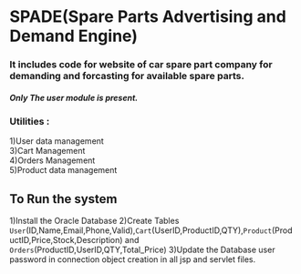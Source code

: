 # SPADE(Spare Parts Advertising and Demand Engine)
### It includes code for website of car spare part company for demanding and forcasting for available spare parts.
##### Only The user module is present.

### Utilities :
1)User data management<br>
3)Cart Management<br>
4)Orders Management<br>
5)Product data management<br>


## To Run the system
1)Install the Oracle Database
2)Create Tables `User`(ID,Name,Email,Phone,Valid),`Cart`(UserID,ProductID,QTY),`Product`(ProductID,Price,Stock,Description) and `Orders`(ProductID,UserID,QTY,Total_Price)
3)Update the Database user password in connection object creation in all jsp and servlet files.



